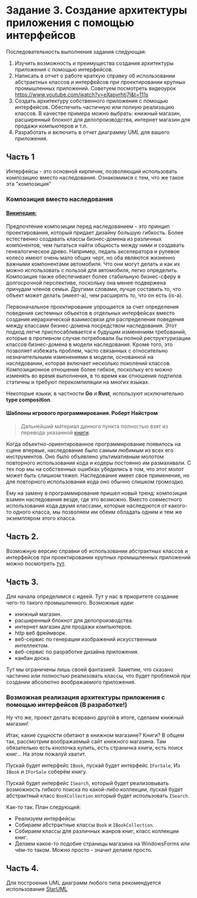 # Задание 3. Создание архитектуры приложения с помощью интерфейсов

Последовательность выполнения задания следующая:

1.	Изучить возможность и преимущества создания архитектуры приложения с помощью интерфейсов.
2.	Написать в отчет о работе краткую справку об использовании абстрактных классов и интерфейсов при проектировании крупных промышленных приложений. Советуем посмотреть видеоурок https://www.youtube.com/watch?v=eXapyrhtj7I&t=111s
3.	Создать архитектуру собственного приложения с помощью интерфейсов.
Обеспечить частичную или полную реализацию классов.
В качестве примера можно выбрать: книжный магазин, расширенный блокнот для делопроизводства, интернет магазин для продажи компьютеров и т.п.
4.	Разработать и включить в отчет диаграмму UML для вашего приложения.

## Часть 1

Интерфейсы - это основной кирпичик, позволяющий использовать композицию вместо наследования. Ознакомимся с тем, что же такое эта "композиция"


### Композиция вместо наследования

#### [Википедия:](https://en.wikipedia.org/wiki/Composition_over_inheritance)

Предпочтение композиции перед наследованием - это принцип проектирования, который придает дизайну большую гибкость. Более естественно создавать классы бизнес-домена из различных компонентов, чем пытаться найти общность между ними и создавать генеалогическое древо. Например, педаль акселератора и рулевое колесо имеют очень мало общих черт, но оба являются жизненно важными компонентами автомобиля. Что они могут делать и как их можно использовать с пользой для автомобиля, легко определить. Композиция также обеспечивает более стабильную бизнес-сферу в долгосрочной перспективе, поскольку она менее подвержена причудам членов семьи. Другими словами, лучше составить то, что объект может делать (имеет-a), чем расширять то, что он есть (is-a).

Первоначальное проектирование упрощается за счет определения поведения системных объектов в отдельных интерфейсах вместо создания иерархической взаимосвязи для распределения поведения между классами бизнес-домена посредством наследования. Этот подход легче приспосабливается к будущим изменениям требований, которые в противном случае потребовали бы полной реструктуризации классов бизнес-домена в модели наследования. Кроме того, это позволяет избежать проблем, часто связанных с относительно незначительными изменениями в модели, основанной на наследовании, которая включает несколько поколений классов. Композиционное отношение более гибкое, поскольку его можно изменять во время выполнения, в то время как отношения подтипов статичны и требуют перекомпиляции на многих языках.

Некоторые языки, в частности **Go** и **Rust**, используют исключительно **type composition**.


#### Шаблоны игрового программирования. Роберт Найстром

 > Дальнейший материал данного пункта полностью взят из перевода указанной [книги](https://martalex.gitbooks.io/gameprogrammingpatterns/content/chapter-5/5.1-component.html).

Когда объектно-ориентированное программирование появилось на сцене
впервые, наследование было самым любимым из всех его инструментов. Оно
было объявлено ультимативным молотом повторного использования кода и
кодеры постоянно им размахивали. С тех пор мы на собственных ошибках
убедились в том, что этот молот может быть слишком тяжел. Наследование имеет
свое применение, но для повторного использования кода оно обычно слишком
громоздко.

Ему на замену в программирование пришел новый тренд: композиция взамен
наследования везде, где это возможно. Вместо совместного использования кода двумя
классами, которые наследуются от какого-то одного класса, мы позволяем им обеим
обладать одним и тем же экземпляром этого класса.

## Часть 2.

Возможную версию справки об использовании абстрактных классов и интерфейсов при проектировании крупных промышленных приложений можно посмотреть [тут](../../appendix/intefaces_and_abstract_classes_in_app_design.md).

## Часть 3.

Для начала определимся с идеей. Тут у нас в приоритете создание чего-то такого промышленного.
Возможные идеи:

 - книжный магазин.
 - расширенный блокнот для делопроизводства.
 - интернет магазин для продажи компьютеров.
 - http веб фреймворк.
 - веб-сервис по генерации изображений искусственным интеллектом.
 - веб-сервис по разработке дизайна приложения.
 - канбан доска.

Тут мы ограничены лишь своей фантазией.
Заметим, что сказано частично или полностью реализовать классы, что будет проблемой при создании абсолютно воображаемого приложения. 

### Возможная реализация архитектуры приложения с помощью интерфейсов (В разработке!)

Ну что же, проект делать всеравно другой в итоге, сделаем книжный магазин!

Итак, какие сущности обитают в книжном магазине? Книги?
В общем так, рассмотрим воображаемый сайт книжного магазина. Там обязательно есть кнопочка купить, 
есть страничка книги, есть поиск книг... На этом пожалуй хватит.

Пускай будет интерфейс `IBook`, пускай будет интерфейс `IForSale`, 
Из `IBook` и `IForSale` соберём книгу. 

Пускай будет интерфейс `ISearch`, который будет реализовывать возможность гибкого поиска по какой-либо коллекции, пускай будет абстрактный класс `BookCollection` который будет использовать `ISearch`.

Как-то так. План следующий:
 - Реализуем интерфейсы.
 - Собираем абстрактные классы `Book` и `IBookCollection`.
 - Собираем классы для различных жанров книг, класс коллекции книг.
 - Делаем какое-то подобие страницы магазина на WindowsForms или чём-то таком. Можно просто - значит делаем просто.



## Часть 4.

Для построения UML диаграмм любого типа рекомендуется использование [StarUML](https://staruml.io)